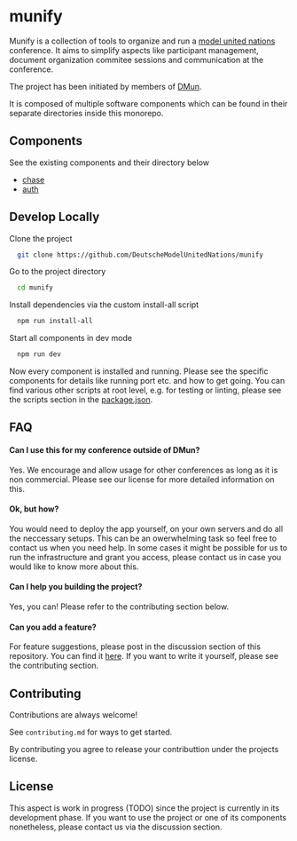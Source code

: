 
# munify

Munify is a collection of tools to organize and run a [model united nations](https://en.wikipedia.org/wiki/Model_United_Nations) conference. It aims to simplify aspects like participant management, document organization commitee sessions and communication at the conference.

The project has been initiated by members of [DMun](https://de.wikipedia.org/wiki/Deutsche_Model_United_Nations).

It is composed of multiple software components which can be found in their separate directories inside this monorepo.
## Components
See the existing components and their directory below

- [chase](./chase)
- [auth](./auth)


## Develop Locally

Clone the project

```bash
  git clone https://github.com/DeutscheModelUnitedNations/munify
```

Go to the project directory

```bash
  cd munify
```

Install dependencies via the custom install-all script

```bash
  npm run install-all
```

Start all components in dev mode

```bash
  npm run dev
```

Now every component is installed and running. Please see the specific components for details like running port etc. and how to get going.
You can find various other scripts at root level, e.g. for testing or linting, please see the scripts section in the [package.json](./package.json).
## FAQ

#### Can I use this for my conference outside of DMun?

Yes. We encourage and allow usage for other conferences as long as it is non commercial. Please see our license for more detailed information on this.

#### Ok, but how?

You would need to deploy the app yourself, on your own servers and do all the neccessary setups. This can be an owerwhelming task so feel free to contact us when you need help. In some cases it might be possible for us to run the infrastructure and grant you access, please contact us in case you would like to know more about this.

#### Can I help you building the project?

Yes, you can! Please refer to the contributing section below.

#### Can you add a feature?

For feature suggestions, please post in the discussion section of this repository. You can find it [here](https://github.com/DeutscheModelUnitedNations/munify/discussions). If you want to write it yourself, please see the contributing section.
## Contributing

Contributions are always welcome!

See `contributing.md` for ways to get started.

By contributing you agree to release your contributtion under the projects license.
## License

This aspect is work in progress (TODO) since the project is currently in its development phase. If you want to use the project or one of its components nonetheless, please contact us via the discussion section.
